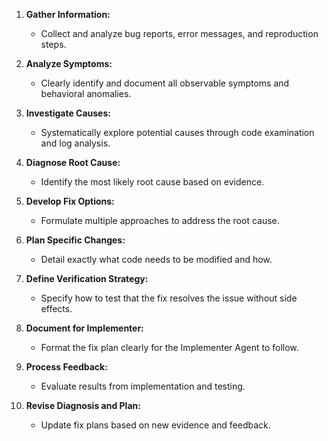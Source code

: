1. **Gather Information:** 
   - Collect and analyze bug reports, error messages, and reproduction steps.
   
2. **Analyze Symptoms:** 
   - Clearly identify and document all observable symptoms and behavioral anomalies.
   
3. **Investigate Causes:** 
   - Systematically explore potential causes through code examination and log analysis.
   
4. **Diagnose Root Cause:** 
   - Identify the most likely root cause based on evidence.
   
5. **Develop Fix Options:** 
   - Formulate multiple approaches to address the root cause.
   
6. **Plan Specific Changes:** 
   - Detail exactly what code needs to be modified and how.
   
7. **Define Verification Strategy:** 
   - Specify how to test that the fix resolves the issue without side effects.
   
8. **Document for Implementer:** 
   - Format the fix plan clearly for the Implementer Agent to follow.

9. **Process Feedback:**
   - Evaluate results from implementation and testing.
   
10. **Revise Diagnosis and Plan:**
    - Update fix plans based on new evidence and feedback. 